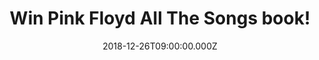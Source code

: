 ---
campaign-uuid: "c-c3998ee9-ac9d-4e7e-9027-b34222860199"
type: "Competition"
category: "Gifts"
date: "2018-12-26T09:00:00.000Z"
end-date: "2019-01-26T23:59:00.000Z"
disable-form: false
is_promoted: false
has_entry_page: true
title: "Win Pink Floyd All The Songs book!"
competition-description: "<p>We have in our hands one of the world's most commercially\
  \ successful and influential rock bands book: Pink Floyd.</p>\r\n<p>In Pink Floyd\
  \ All the Songs, authors Margotin and Guesdon describe the origin of their nearly\
  \ 200 released songs, details from the recording studio, what instruments were used,\
  \ and behind-the-scenes stories of the tensions that helped drive the band.</p>\r\
  \n<p>Want it? Click below for a chance to win!</p>"
hero-header: "Win Pink Floyd All The Songs book!"
terms-confirmation: "N/A"
banner-img: "https://assets.expresslyapp.com/asset-9727f162-1c92-4eba-af23-7a570f46f4b7.jpg"
logo-left-href: "aaa.nme.com"
logo-left-image: "https://assets.expresslyapp.com/asset-bb1046b3-0713-4921-a422-2047a354d789.jpg"
logo-left-title: "NME AAA"
bg-image-hero: "https://assets.expresslyapp.com/asset-73c09068-fcc0-4994-af73-9f7f4c1a9cef.jpg"
bg-image-first: "https://assets.expresslyapp.com/asset-5077b64d-3701-49cd-8dc3-d36608126294.jpg"
section1-content: "<p>Organized chronologically by album, this massive, 544-page hardcover\
  \ begins with their 1967 debut album The Piper at the Gates of Dawn, the only one\
  \ recorded under founding member Syd Barrett's leadership; through the loss of Barrett\
  \ and the addition of David Gilmour; to Richard Wright leaving the band in 1979\
  \ but returning; to Roger Waters leaving in 1985 and the albums recorded since his\
  \ departure, including their 2014 farewell album, The Endless River, which was downloaded\
  \ 12 million times on Spotify the week it was released.</p>\r\n<p>Packed with more\
  \ than 500 photos, All the Songs is also filled with stories fans treasure, such\
  \ as Waters working with engineer Alan Parsons to employ revolutionary recording\
  \ techniques for The Dark Side of the Moon at Abbey Road Studios in 1972 or producer\
  \ Bob's Ezrin's contribution in refining Water's original sprawling vision for The\
  \ Wall.</p>\r\n<p>If you can’t wait to have it in your hands, enter the form below\
  \ for a chance to win and it could be coming home with you!</p>"
entry-title: "Win Pink Floyd All The Songs book!"
entry-content: "Enter the draw to win Pink Floyd All The Songs book by completing\
  \ the form below before 23:59 on 26th of January 2019."
has-winner: false
prize-description: "Pink Floyd All The Songs book."
special-conditions: "Multiple entries are allowed up to one every day.\r\nThis competition\
  \ is also available on: http://club.expressly.io/competitons/pink-floyd-all-the-songs"
country-restrictions:
- "GB"
---
